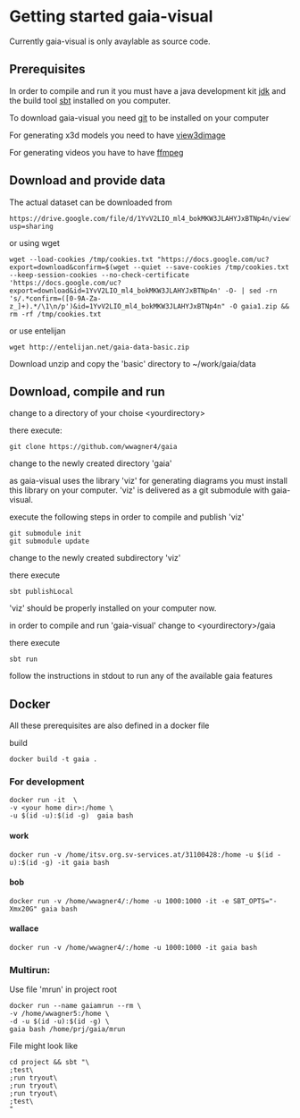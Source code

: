 # Getting started gaia-visual
Currently gaia-visual is only avaylable as source code.

## Prerequisites
In order to compile and run it you must have a java development kit
[jdk](https://www.google.com/search?channel=fs&client=ubuntu&q=install+jdk)
and the build tool [sbt](https://www.scala-sbt.org/1.x/docs/Setup.html) installed on you computer.

To download gaia-visual you need [git](https://git-scm.com/downloads) to be installed
on your computer

For generating x3d models you need to have [view3dimage](https://castle-engine.io/view3dscene.php)

For generating videos you have to have [ffmpeg](https://www.ffmpeg.org/download.html)

## Download and provide data
The actual dataset can be downloaded from 
```
https://drive.google.com/file/d/1YvV2LIO_ml4_bokMKW3JLAHYJxBTNp4n/view?usp=sharing
```
or using wget
```
wget --load-cookies /tmp/cookies.txt "https://docs.google.com/uc?export=download&confirm=$(wget --quiet --save-cookies /tmp/cookies.txt --keep-session-cookies --no-check-certificate 'https://docs.google.com/uc?export=download&id=1YvV2LIO_ml4_bokMKW3JLAHYJxBTNp4n' -O- | sed -rn 's/.*confirm=([0-9A-Za-z_]+).*/\1\n/p')&id=1YvV2LIO_ml4_bokMKW3JLAHYJxBTNp4n" -O gaia1.zip && rm -rf /tmp/cookies.txt
```
or use entelijan
```
wget http://entelijan.net/gaia-data-basic.zip 
```

Download unzip and copy the 'basic' directory to ~/work/gaia/data

## Download, compile and run

change to a directory of your choise &lt;yourdirectory>

there execute:
```shell
git clone https://github.com/wwagner4/gaia
```

change to the newly created directory 'gaia'

as gaia-visual uses the library 'viz' for generating
diagrams you must install this library
on your computer.
'viz' is delivered as a git submodule with gaia-visual.

execute the following steps in order to compile and publish 'viz'
```shell
git submodule init
git submodule update
```
change to the newly created subdirectory 'viz'

there execute
```shell
sbt publishLocal
```
'viz' should be properly installed on your computer now.

in order to compile and run 'gaia-visual' change to &lt;yourdirectory>/gaia

there execute
```shell
sbt run
```

follow the instructions in stdout to run any of the available gaia features

## Docker
All these prerequisites are also defined in a docker file

build
```shell
docker build -t gaia .
```
### For development
```
docker run -it  \
-v <your home dir>:/home \
-u $(id -u):$(id -g)  gaia bash
```

#### work
```
docker run -v /home/itsv.org.sv-services.at/31100428:/home -u $(id -u):$(id -g) -it gaia bash
```

#### bob
```
docker run -v /home/wwagner4/:/home -u 1000:1000 -it -e SBT_OPTS="-Xmx20G" gaia bash
```

#### wallace
```
docker run -v /home/wwagner4/:/home -u 1000:1000 -it gaia bash
```

### Multirun: 

Use file 'mrun' in project root
```
docker run --name gaiamrun --rm \
-v /home/wwagner5:/home \
-d -u $(id -u):$(id -g) \
gaia bash /home/prj/gaia/mrun
```

File might look like
```shell
cd project && sbt "\
;test\
;run tryout\
;run tryout\
;run tryout\
;test\
"
```
